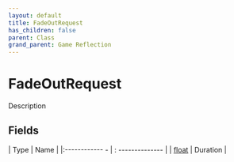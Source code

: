```yaml
---
layout: default
title: FadeOutRequest
has_children: false
parent: Class
grand_parent: Game Reflection
---
```

# FadeOutRequest
Description 

## Fields
| Type | Name |
|:------------ - | : -------------- |
| [float](game-reflection/components/float.md) | Duration |
